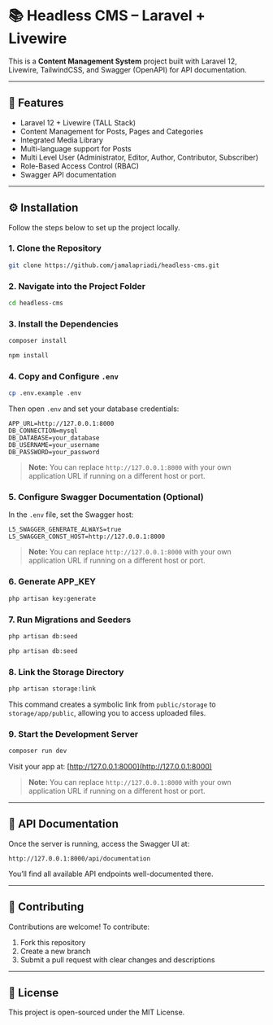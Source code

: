 # 📚 Headless CMS – Laravel + Livewire

This is a **Content Management System** project built with Laravel 12, Livewire, TailwindCSS, and Swagger (OpenAPI) for API documentation.

---

## 🚀 Features
- Laravel 12 + Livewire (TALL Stack)
- Content Management for Posts, Pages and Categories
- Integrated Media Library
- Multi-language support for Posts
- Multi Level User (Administrator, Editor, Author, Contributor, Subscriber)
- Role-Based Access Control (RBAC)
- Swagger API documentation

---

## ⚙️ Installation

Follow the steps below to set up the project locally.

### 1. Clone the Repository
```bash
git clone https://github.com/jamalapriadi/headless-cms.git
```

### 2. Navigate into the Project Folder
```bash
cd headless-cms
```

### 3. Install the Dependencies
```bash
composer install
```

```bash
npm install
```

### 4. Copy and Configure `.env`
```bash
cp .env.example .env
```

Then open `.env` and set your database credentials:
```env
APP_URL=http://127.0.0.1:8000
DB_CONNECTION=mysql
DB_DATABASE=your_database
DB_USERNAME=your_username
DB_PASSWORD=your_password
```
> **Note:** You can replace `http://127.0.0.1:8000` with your own application URL if running on a different host or port.

### 5. Configure Swagger Documentation (Optional)
In the `.env` file, set the Swagger host:
```env
L5_SWAGGER_GENERATE_ALWAYS=true
L5_SWAGGER_CONST_HOST=http://127.0.0.1:8000
```
> **Note:** You can replace `http://127.0.0.1:8000` with your own application URL if running on a different host or port.

### 6. Generate APP_KEY
```bash
php artisan key:generate
```

### 7. Run Migrations and Seeders
```bash
php artisan db:seed
```

```bash
php artisan db:seed
```
### 8. Link the Storage Directory
```bash
php artisan storage:link
```
This command creates a symbolic link from `public/storage` to `storage/app/public`, allowing you to access uploaded files.

### 9. Start the Development Server
```bash
composer run dev
```

Visit your app at: [http://127.0.0.1:8000](http://127.0.0.1:8000) 
> **Note:** You can replace `http://127.0.0.1:8000` with your own application URL if running on a different host or port.


---

## 📖 API Documentation

Once the server is running, access the Swagger UI at:

```
http://127.0.0.1:8000/api/documentation
```

You’ll find all available API endpoints well-documented there.

---


## 🤝 Contributing

Contributions are welcome! To contribute:

1. Fork this repository
2. Create a new branch
3. Submit a pull request with clear changes and descriptions

---

## 📝 License

This project is open-sourced under the MIT License.

